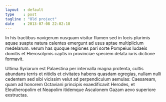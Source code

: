 ```yaml
---
layout  : default
type    : post
tagline : "Old project"
date    : 2013-07-08 22:02:18
---
```


In his tractibus navigerum nusquam visitur flumen sed in locis plurimis aquae suapte natura calentes emergunt ad usus aptae multiplicium medelarum. verum has quoque regiones pari sorte Pompeius Iudaeis domitis et Hierosolymis captis in provinciae speciem delata iuris dictione formavit.

Ultima Syriarum est Palaestina per intervalla magna protenta, cultis abundans terris et nitidis et civitates habens quasdam egregias, nullam nulli cedentem sed sibi vicissim velut ad perpendiculum aemulas: Caesaream, quam ad honorem Octaviani principis exaedificavit Herodes, et Eleutheropolim et Neapolim itidemque Ascalonem Gazam aevo superiore exstructas.